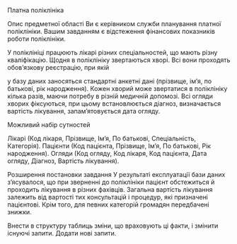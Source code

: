 Платна поліклініка

Опис предметної області
Ви є керівником служби планування платної поліклініки. Вашим завданням є відстеження фінансових показників роботи поліклініки.

У	поліклініці працюють лікарі різних спеціальностей, що мають різну кваліфікацію. Щодня в поліклініку звертаються хворі. Всі вони проходять обов’язкову реєстрацію, при якій

у	базу даних заносяться стандартні анкетні дані (прізвище, ім’я, по батькові, рік народження). Кожен хворий може звертатися в поліклініку кілька разів, маючи потребу в різній медичній допомозі. Всі огляди хворих фіксуються, при цьому встановлюється діагноз, визначається вартість лікування, запам’ятовується дата огляду.

Можливий набір сутностей

Лікарі (Код лікаря, Прізвище, Ім’я, По батькові, Спеціальність, Категорія). Пацієнти (Код пацієнта, Прізвище, Ім’я, По батькові, Рік народження).
Огляди (Код огляду, Код лікаря, Код пацієнта, Дата огляду, Діагноз, Вартість лікування).

Розширення постановки завдання
У	результаті експлуатації бази даних з’ясувалося, що при зверненні до поліклініки пацієнт обстежиться й проходить лікування в різних фахівців. Загальна вартість лікування залежить від вартості тих консультацій і процедур, які призначені пацієнтові. Крім того, для певних категорій громадян передбачені знижки.

Внести в структуру таблиць зміни, що враховують ці факти, і змінити існуючі запити. Додати нові запити.
 

